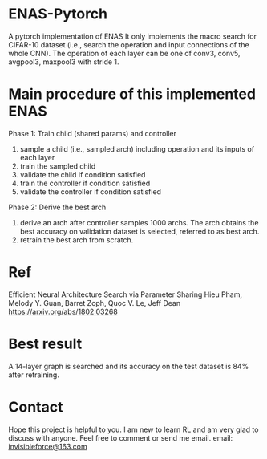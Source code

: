 # ENAS-Pytorch
A pytorch implementation of ENAS
It only implements the macro search for CIFAR-10 dataset
(i.e., search the operation and input connections of the whole CNN).
The operation of each layer can be one of conv3, conv5, avgpool3, maxpool3 with stride 1.

# Main procedure of this implemented ENAS
Phase 1: Train child (shared params) and controller
  1. sample a child (i.e., sampled arch) including operation and its inputs of each layer
  2. train the sampled child 
  3. validate the child if condition satisfied
  4. train the controller if condition satisfied
  5. validate the controller if condition satisfied
  
Phase 2: Derive the best arch 
  1. derive an arch after controller samples 1000 archs. 
  The arch obtains the best accuracy on validation dataset is selected, referred to as best arch.
  2. retrain the best arch from scratch. 

# Ref
Efficient Neural Architecture Search via Parameter Sharing
Hieu Pham, Melody Y. Guan, Barret Zoph, Quoc V. Le, Jeff Dean
https://arxiv.org/abs/1802.03268

# Best result
A 14-layer graph is searched and its accuracy on the test dataset is 84% after retraining.

# Contact
Hope this project is helpful to you.
I am new to learn RL and am very glad to discuss with anyone. 
Feel free to comment or send me email.
email: invisibleforce@163.com
